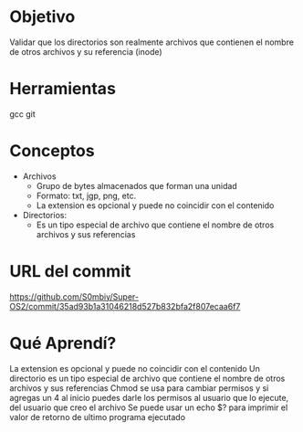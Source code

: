 # Objetivo

Validar que los directorios son realmente archivos que contienen el nombre de otros archivos y su referencia (inode) 

# Herramientas

gcc
git

# Conceptos

+ Archivos
  + Grupo de bytes almacenados que forman una unidad
  + Formato: txt, jgp, png, etc.
  + La extension es opcional y puede no coincidir con el contenido
+ Directorios:
  + Es un tipo especial de archivo que contiene el nombre de otros archivos y sus referencias 

# URL del commit

https://github.com/S0mbiy/Super-OS2/commit/35ad93b1a31046218d527b832bfa2f807ecaa6f7

# Qué Aprendí?

La extension es opcional y puede no coincidir con el contenido
Un directorio es un tipo especial de archivo que contiene el nombre de otros archivos y sus referencias 
Chmod se usa para cambiar permisos y si agregas un 4 al inicio puedes darle los permisos al usuario que lo ejecute, del usuario que creo el archivo
Se puede usar un echo $? para imprimir el valor de retorno de ultimo programa ejecutado
